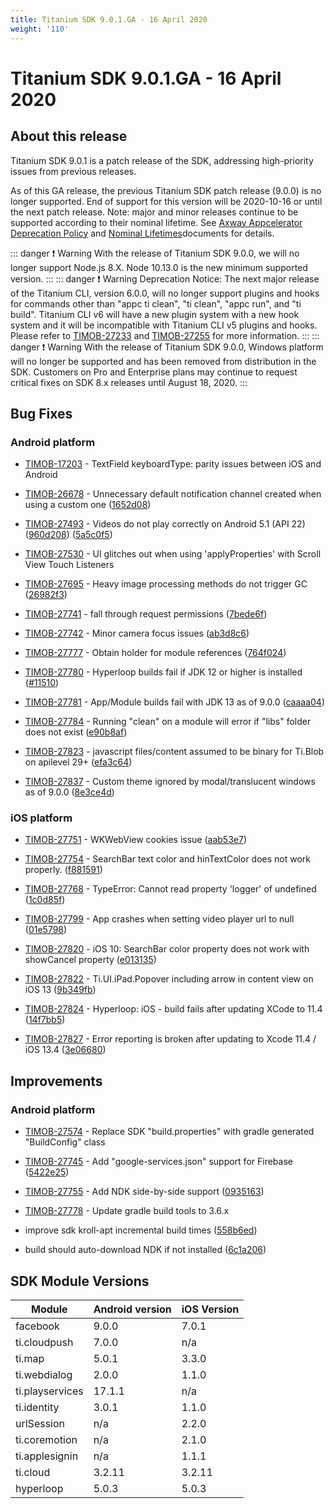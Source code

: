 ```yaml
---
title: Titanium SDK 9.0.1.GA - 16 April 2020
weight: '110'
---
```


# Titanium SDK 9.0.1.GA - 16 April 2020

## About this release

Titanium SDK 9.0.1 is a patch release of the SDK, addressing high-priority issues from previous releases.

As of this GA release, the previous Titanium SDK patch release (9.0.0) is no longer supported. End of support for this version will be 2020-10-16 or until the next patch release. Note: major and minor releases continue to be supported according to their nominal lifetime. See [Axway Appcelerator Deprecation Policy](https://docs.axway.com/bundle/AMPLIFY_Appcelerator_Services_Overview_allOS_en/page/axway_appcelerator_deprecation_policy.html) and [Nominal Lifetimes](https://docs.axway.com/bundle/AMPLIFY_Appcelerator_Services_Overview_allOS_en/page/axway_appcelerator_product_lifecycle.html#AxwayAppceleratorProductLifecycle-NominalLifetimes)documents for details.

::: danger ❗️ Warning
With the release of Titanium SDK 9.0.0, we will no longer support Node.js 8.X. Node 10.13.0 is the new minimum supported version.
:::
::: danger ❗️ Warning
Deprecation Notice: The next major release of the Titanium CLI, version 6.0.0, will no longer support plugins and hooks for commands other than "appc ti clean", "ti clean", "appc run", and "ti build". Titanium CLI v6 will have a new plugin system with a new hook system and it will be incompatible with Titanium CLI v5 plugins and hooks. Please refer to [TIMOB-27233](https://jira.appcelerator.org/browse/TIMOB-27233) and [TIMOB-27255](https://jira.appcelerator.org/browse/TIMOB-27255) for more information.
:::
::: danger ❗️ Warning
With the release of Titanium SDK 9.0.0, Windows platform will no longer be supported and has been removed from distribution in the SDK. Customers on Pro and Enterprise plans may continue to request critical fixes on SDK 8.x releases until August 18, 2020.
:::

## Bug Fixes

### Android platform

* [TIMOB-17203](https://jira.appcelerator.org/browse/TIMOB-17203) - TextField keyboardType: parity issues between iOS and Android

* [TIMOB-26678](https://jira.appcelerator.org/browse/TIMOB-26678) - Unnecessary default notification channel created when using a custom one ([1652d08](https://github.com/appcelerator/titanium_mobile/commit/1652d0878f5735db2a1673d46af1254e91147937))

* [TIMOB-27493](https://jira.appcelerator.org/browse/TIMOB-27493) - Videos do not play correctly on Android 5.1 (API 22) ([960d208](https://github.com/appcelerator/titanium_mobile/commit/960d208898939f37c9a11621e3e6a2ce267e50a8)) ([5a5c0f5](https://github.com/appcelerator/titanium_mobile/commit/5a5c0f5201d1d2209273196348968e3d94088f2c))

* [TIMOB-27530](https://jira.appcelerator.org/browse/TIMOB-27530) - UI glitches out when using 'applyProperties' with Scroll View Touch Listeners

* [TIMOB-27695](https://jira.appcelerator.org/browse/TIMOB-27695) - Heavy image processing methods do not trigger GC ([26982f3](https://github.com/appcelerator/titanium_mobile/commit/26982f304121cd235cc6b04b9dc3a3c87614a8bd))

* [TIMOB-27741](https://jira.appcelerator.org/browse/TIMOB-27741) - fall through request permissions ([7bede6f](https://github.com/appcelerator/titanium_mobile/commit/7bede6f7cf52ca78bec65d514ec3e930cc9428c3))

* [TIMOB-27742](https://jira.appcelerator.org/browse/TIMOB-27742) - Minor camera focus issues ([ab3d8c6](https://github.com/appcelerator/titanium_mobile/commit/ab3d8c6083d549d42a1b48ca401086fa074e0374))

* [TIMOB-27777](https://jira.appcelerator.org/browse/TIMOB-27777) - Obtain holder for module references ([764f024](https://github.com/appcelerator/titanium_mobile/commit/764f024daf5b95a288104d5e374c2eb35b80d641))

* [TIMOB-27780](https://jira.appcelerator.org/browse/TIMOB-27780) - Hyperloop builds fail if JDK 12 or higher is installed ([#11510](https://github.com/appcelerator/titanium_mobile/pull/11510))

* [TIMOB-27781](https://jira.appcelerator.org/browse/TIMOB-27781) - App/Module builds fail with JDK 13 as of 9.0.0 ([caaaa04](https://github.com/appcelerator/titanium_mobile/commit/caaaa0480d3d2ad52e637b34b92e36f0d2195c3e))

* [TIMOB-27784](https://jira.appcelerator.org/browse/TIMOB-27784) - Running "clean" on a module will error if "libs" folder does not exist ([e90b8af](https://github.com/appcelerator/titanium_mobile/commit/e90b8af9304a4911edc50fed3b325f7d2504bdc7))

* [TIMOB-27823](https://jira.appcelerator.org/browse/TIMOB-27823) - javascript files/content assumed to be binary for Ti.Blob on apilevel 29+ ([efa3c64](https://github.com/appcelerator/titanium_mobile/commit/efa3c64e75752ea3b1ea082a41e78584df838462))

* [TIMOB-27837](https://jira.appcelerator.org/browse/TIMOB-27837) - Custom theme ignored by modal/translucent windows as of 9.0.0 ([8e3ce4d](https://github.com/appcelerator/titanium_mobile/commit/8e3ce4da0d1f83ac7f258cb9e1c9092250191951))

### iOS platform

* [TIMOB-27751](https://jira.appcelerator.org/browse/TIMOB-27751) - WKWebView cookies issue ([aab53e7](https://github.com/appcelerator/titanium_mobile/commit/aab53e701ad1f4d50698283ffdb3e2f161624585))

* [TIMOB-27754](https://jira.appcelerator.org/browse/TIMOB-27754) - SearchBar text color and hinTextColor does not work properly. ([f881591](https://github.com/appcelerator/titanium_mobile/commit/f88159142a52a8acf6b6b933fd7e5bd8789d40ab))

* [TIMOB-27768](https://jira.appcelerator.org/browse/TIMOB-27768) - TypeError: Cannot read property 'logger' of undefined ([1c0d85f](https://github.com/appcelerator/titanium_mobile/commit/1c0d85f865a11b935ed86e49e963da54274be823))

* [TIMOB-27799](https://jira.appcelerator.org/browse/TIMOB-27799) - App crashes when setting video player url to null ([01e5798](https://github.com/appcelerator/titanium_mobile/commit/01e57985826b7552e1e23c63f4a31c61b622156e))

* [TIMOB-27820](https://jira.appcelerator.org/browse/TIMOB-27820) - iOS 10: SearchBar color property does not work with showCancel property ([e013135](https://github.com/appcelerator/titanium_mobile/commit/e013135988dc00436c5da9cfc690bd965240306e))

* [TIMOB-27822](https://jira.appcelerator.org/browse/TIMOB-27822) - Ti.UI.iPad.Popover including arrow in content view on iOS 13 ([9b349fb](https://github.com/appcelerator/titanium_mobile/commit/9b349fbe312774a5f25d6f11aac85db36d41bf15))

* [TIMOB-27824](https://jira.appcelerator.org/browse/TIMOB-27824) - Hyperloop: iOS - build fails after updating XCode to 11.4 ([14f7bb5](https://github.com/appcelerator/titanium_mobile/commit/14f7bb5b666534342aa5c8afefab53e61d7b5729))

* [TIMOB-27827](https://jira.appcelerator.org/browse/TIMOB-27827) - Error reporting is broken after updating to Xcode 11.4 / iOS 13.4 ([3e06680](https://github.com/appcelerator/titanium_mobile/commit/3e0668000ef1baac5dff3570cf2a36c61ee91d8e))

## Improvements

### Android platform

* [TIMOB-27574](https://jira.appcelerator.org/browse/TIMOB-27574) - Replace SDK "build.properties" with gradle generated "BuildConfig" class

* [TIMOB-27745](https://jira.appcelerator.org/browse/TIMOB-27745) - Add "google-services.json" support for Firebase ([5422e25](https://github.com/appcelerator/titanium_mobile/commit/5422e25d415f77e62486d1fde839ebdffb6de523))

* [TIMOB-27755](https://jira.appcelerator.org/browse/TIMOB-27755) - Add NDK side-by-side support ([0935163](https://github.com/appcelerator/titanium_mobile/commit/0935163c97cd247e35b6a6546c49aa4084f9e3ed))

* [TIMOB-27778](https://jira.appcelerator.org/browse/TIMOB-27778) - Update gradle build tools to 3.6.x

* improve sdk kroll-apt incremental build times ([558b6ed](https://github.com/appcelerator/titanium_mobile/commit/558b6ed670dc376811ecda6d26d1aaeffaccadfd))

* build should auto-download NDK if not installed ([6c1a206](https://github.com/appcelerator/titanium_mobile/commit/6c1a206c6b66de3bf53578be3f0547e2956944c7))

## SDK Module Versions

| Module | Android version | iOS Version |
| --- | --- | --- |
| facebook | 9.0.0 | 7.0.1 |
| ti.cloudpush | 7.0.0 | n/a |
| ti.map | 5.0.1 | 3.3.0 |
| ti.webdialog | 2.0.0 | 1.1.0 |
| ti.playservices | 17.1.1 | n/a |
| ti.identity | 3.0.1 | 1.1.0 |
| urlSession | n/a | 2.2.0 |
| ti.coremotion | n/a | 2.1.0 |
| ti.applesignin | n/a | 1.1.1 |
| ti.cloud | 3.2.11 | 3.2.11 |
| hyperloop | 5.0.3 | 5.0.3 |
